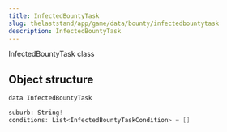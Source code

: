 ```yaml
---
title: InfectedBountyTask
slug: thelaststand/app/game/data/bounty/infectedbountytask
description: InfectedBountyTask
---
```


InfectedBountyTask class

## Object structure

```scala
data InfectedBountyTask

suburb: String!
conditions: List<InfectedBountyTaskCondition> = []

```

